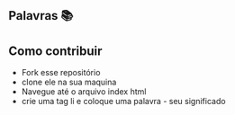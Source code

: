 ## Palavras 📚

## Como contribuir
- Fork esse repositório
- clone ele na sua maquina
- Navegue até o arquivo index html
- crie uma tag li e coloque uma palavra - seu significado

